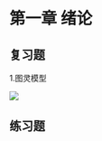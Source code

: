 # 第一章 绪论

## 复习题

1.图灵模型

![](https://cdn.jsdelivr.net/gh/eurislee/picur/assets/pics/Acrobat_itrFxiWMBB.png)



## 

## 练习题
